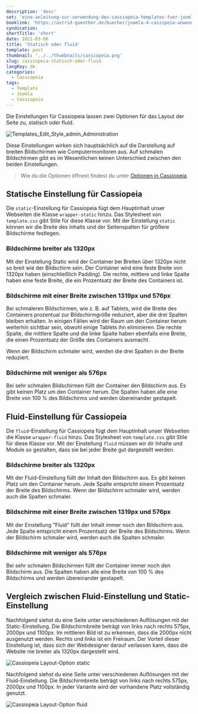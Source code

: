 ```yaml
---
description: 'desc'
set: 'eine-anleitung-zur-verwendung-des-cassiopeia-templates-fuer-joomla-4-themen'
booklink: 'https://astrid-guenther.de/buecher/joomla-4-cassipeia-anwenden'
syndication:
shortTitle: 'short'
date: 2021-03-06
title: 'Statisch oder fluid'
template: post
thumbnail: '../../thumbnails/cassiopeia.png'
slug: cassiopeia-statisch-oder-fluid
langKey: de
categories:
  - Cassiopeia
tags:
  - Template
  - Joomla
  - Cassiopeia
---
```


Die Einstellungen für Cassiopeia lassen zwei Optionen für das Layout der Seite zu, statisch oder fluid.

![Templates_Edit_Style_admin_Administration](/images/ce4.png)

Diese Einstellungen wirken sich hauptsächlich auf die Darstellung auf breiten Bildschirmen wie Computermonitoren aus. Auf schmalen Bildschirmen gibt es im Wesentlichen keinen Unterschied zwischen den beiden Einstellungen.

> Wie du die Optionen öffnest findest du unter [Optionen in Cassiopeia](/cassiopeia-optionen).

## Statische Einstellung für Cassiopeia

Die `static`-Einstellung für Cassiopeia fügt dem Hauptinhalt unser Webseiten die Klasse `wrapper-static` hinzu. Das Stylesheet von `template.css` gibt Stile für diese Klasse vor. Mit der Einstellung `static` können wir die Breite des Inhalts und der Seitenspalten für größere Bildschirme festlegen.

### Bildschirme breiter als 1320px

Mit der Einstellung Static wird der Container bei Breiten über 1320px nicht so breit wie der Bildschirm sein. Der Container wird eine feste Breite von 1320px haben (einschließlich Padding). Die rechte, mittlere und linke Spalte haben eine feste Breite, die ein Prozentsatz der Breite des Containers ist.

### Bildschirme mit einer Breite zwischen 1319px und 576px

Bei schmaleren Bildschirmen, wie z. B. auf Tablets, wird die Breite des Containers prozentual zur Bildschirmgröße reduziert, aber die drei Spalten bleiben erhalten. In einigen Fällen wird der Raum um den Container herum weiterhin sichtbar sein, obwohl einige Tablets ihn eliminieren. Die rechte Spalte, die mittlere Spalte und die linke Spalte haben ebenfalls eine Breite, die einen Prozentsatz der Größe des Containers ausmacht.

Wenn der Bildschirm schmaler wird, werden die drei Spalten in der Breite reduziert.

### Bildschirme mit weniger als 576px

Bei sehr schmalen Bildschirmen füllt der Container den Bildschirm aus. Es gibt keinen Platz um den Container herum. Die Spalten haben alle eine Breite von 100 % des Bildschirms und werden übereinander gestapelt.

## Fluid-Einstellung für Cassiopeia

Die `fluid`-Einstellung für Cassiopeia fügt dem Hauptinhalt unser Webseiten die Klasse `wrapper-fluid` hinzu. Das Stylesheet von `template.css` gibt Stile für diese Klasse vor. Mit der Einstellung `fluid` müssen wir dir Inhalte und Module so gestalten, dass sie bei jeder Breite gut dargestellt werden.

### Bildschirme breiter als 1320px

Mit der Fluid-Einstellung füllt der Inhalt den Bildschirm aus. Es gibt keinen Platz um den Container herum. Jede Spalte entspricht einem Prozentsatz der Breite des Bildschirms. Wenn der Bildschirm schmaler wird, werden auch die Spalten schmaler.

### Bildschirme mit einer Breite zwischen 1319px und 576px

Mit der Einstellung "Fluid" füllt der Inhalt immer noch den Bildschirm aus. Jede Spalte entspricht einem Prozentsatz der Breite des Bildschirms. Wenn der Bildschirm schmaler wird, werden auch die Spalten schmaler.

### Bildschirme mit weniger als 576px

Bei sehr schmalen Bildschirmen füllt der Container immer noch den Bildschirm aus. Die Spalten haben alle eine Breite von 100 % des Bildschirms und werden übereinander gestapelt.

## Vergleich zwischen Fluid-Einstellung und Static-Einstellung

Nachfolgend siehst du eine Seite unter verschiedenen Auflösungen mit der Static-Einstellung. Die Bildschirmbreite beträgt von links nach rechts 575px, 2000px und 1100px. Im mittleren Bild ist zu erkennen, dass die 2000px nicht ausgenutzt werden. Rechts und links ist ein Freiraum. Der Vorteil dieser Einstellung ist, dass sich der Webdesigner darauf verlassen kann, dass die Website nie breiter als 1320px dargestellt wird.

![Cassiopeia Layout-Option static](/images/cp_static.png)

Nachfolgend siehst du eine Seite unter verschiedenen Auflösungen mit der Fluid-Einstellung. Die Bildschirmbreite beträgt von links nach rechts 575px, 2000px und 1100px. In jeder Variante wird der vorhandene Platz vollständig genutzt.

![Cassiopeia Layout-Option fluid](/images/cp_fluid.png)
<img src="https://vg04.met.vgwort.de/na/7fb43e60955947f8b1771faf3a060d6a" width="1" height="1" alt="">
